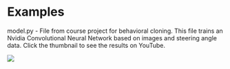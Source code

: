 # Examples
model.py - File from course project for behavioral cloning. This file trains an Nvidia Convolutional Neural Network based on images and steering angle data. Click the thumbnail to see the results on YouTube.

<a target="_blank" href="https://www.youtube.com/watch?v=Hu_69VU8fZk"><img src="https://img.youtube.com/vi/Hu_69VU8fZk/0.jpg"/></a>


